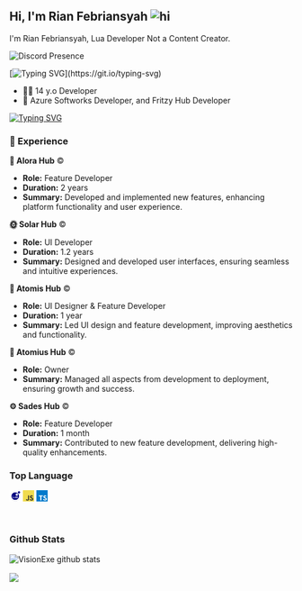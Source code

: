 ## Hi, I'm Rian Febriansyah <img src="https://user-images.githubusercontent.com/1303154/88677602-1635ba80-d120-11ea-84d8-d263ba5fc3c0.gif" width="28px" alt="hi">

I'm Rian Febriansyah, Lua Developer Not a Content Creator.

![Discord Presence](https://discord.c99.nl/widget/theme-3/1118453649727823974.png)

[![Typing SVG](https://readme-typing-svg.herokuapp.com?font=Inter&weight=500&size=25&pause=1000&color=7629F7&random=false&width=435&lines=Hello%2C+Im+Rian+Febriansyah!;LuaU+Developer;14+y.o+Developer;Nice+to+meet+You!)](https://git.io/typing-svg)

- 🧑‍💻 14 y.o Developer
- 💼 Azure Softworks Developer, and Fritzy Hub Developer

[![Typing SVG](https://readme-typing-svg.demolab.com?font=Fira+Code&pause=1000&random=false&width=435&lines=My+Experience;Developer;UI+Designer;Feature+Developer)](https://git.io/typing-svg)<br/>
### **💼 Experience**

**🚀 Alora Hub** ©
- **Role:** Feature Developer
- **Duration:** 2 years
- **Summary:** Developed and implemented new features, enhancing platform functionality and user experience.

**🌞 Solar Hub** ©
- **Role:** UI Developer
- **Duration:** 1.2 years
- **Summary:** Designed and developed user interfaces, ensuring seamless and intuitive experiences.

**🧪 Atomis Hub** ©
- **Role:** UI Designer & Feature Developer
- **Duration:** 1 year
- **Summary:** Led UI design and feature development, improving aesthetics and functionality.

**👑 Atomius Hub** ©
- **Role:** Owner
- **Summary:** Managed all aspects from development to deployment, ensuring growth and success.

**⚙️ Sades Hub** ©
- **Role:** Feature Developer
- **Duration:** 1 month
- **Summary:** Contributed to new feature development, delivering high-quality enhancements.

### Top Language

<code><img height="20" src="https://raw.githubusercontent.com/github/explore/80688e429a7d4ef2fca1e82350fe8e3517d3494d/topics/lua/lua.png"></code>
<code><img height="20" src="https://raw.githubusercontent.com/github/explore/80688e429a7d4ef2fca1e82350fe8e3517d3494d/topics/javascript/javascript.png"></code>
<code><img height="20" src="https://raw.githubusercontent.com/github/explore/80688e429a7d4ef2fca1e82350fe8e3517d3494d/topics/typescript/typescript.png"></code>

<br />

### Github Stats

![VisionExe github stats](https://github-readme-stats.vercel.app/api?username=VisionExe&count_private=true&show_icons=true&theme=radical)

<a href="https://github.com/anuraghazra/github-readme-stats">
  <!-- Change the `github-readme-stats.anuraghazra1.vercel.app` to `github-readme-stats.vercel.app`  -->
  <img align="center" src="https://github-readme-stats.anuraghazra1.vercel.app/api/top-langs/?username=VisionExe&layout=compact&theme=radical" />
</a>

</details>
